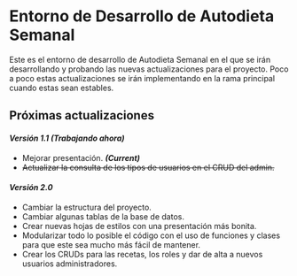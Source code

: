 # Entorno de Desarrollo de Autodieta Semanal
Este es el entorno de desarrollo de Autodieta Semanal en el que se irán desarrollando y probando las nuevas actualizaciones para el proyecto. Poco a poco estas actualizaciones se irán implementando en la rama principal cuando estas sean estables.

## Próximas actualizaciones

#### *Versión 1.1 (Trabajando ahora)*
* Mejorar presentación. ***(Current)***
* ~~Actualizar la consulta de los tipos de usuarios en el CRUD del admin.~~
  
#### *Versión 2.0*
* Cambiar la estructura del proyecto.
* Cambiar algunas tablas de la base de datos.
* Crear nuevas hojas de estilos con una presentación más bonita.
* Modularizar todo lo posible el código con el uso de funciones y clases para que este sea mucho más fácil de mantener.
* Crear los CRUDs para las recetas, los roles y dar de alta a nuevos usuarios administradores.
